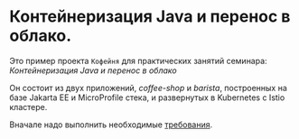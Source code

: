 # Контейнеризация Java и перенос в облако.

Это пример проекта `Кофейня` для практических занятий семинара: *Контейнеризация Java и перенос в облако*

Он состоит из двух приложений, *coffee-shop* и *barista*, построенных на базе Jakarta EE и MicroProfile стека, и развернутых в Kubernetes с Istio кластере. 

Вначале надо выполнить необходимые [требования](workshop/00-prerequisites.md).
